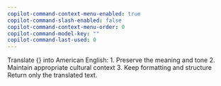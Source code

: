 ```yaml
---
copilot-command-context-menu-enabled: true
copilot-command-slash-enabled: false
copilot-command-context-menu-order: 0
copilot-command-model-key: ""
copilot-command-last-used: 0
---
```

Translate {} into American English:
    1. Preserve the meaning and tone
    2. Maintain appropriate cultural context
    3. Keep formatting and structure
    Return only the translated text.